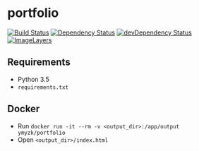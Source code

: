 # portfolio

[![Build Status](https://travis-ci.org/ymyzk/portfolio.svg?branch=master)](https://travis-ci.org/ymyzk/portfolio)
[![Dependency Status](https://david-dm.org/ymyzk/portfolio.svg)](https://david-dm.org/ymyzk/portfolio)
[![devDependency Status](https://david-dm.org/ymyzk/portfolio/dev-status.svg)](https://david-dm.org/ymyzk/portfolio#info=devDependencies)
[![ImageLayers](https://badge.imagelayers.io/ymyzk/portfolio:latest.svg)](https://imagelayers.io/?images=ymyzk/portfolio:latest)

## Requirements
- Python 3.5
- `requirements.txt`

## Docker
- Run `docker run -it --rm -v <output_dir>:/app/output ymyzk/portfolio`
- Open `<output_dir>/index.html`
